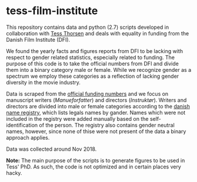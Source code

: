 # tess-film-institute
This repository contains data and python (2.7) scripts developed in collaboration with [Tess Thorsen](https://medium.com/@tess_thorsen) and deals with equality in funding from the Danish Film Institute (DFI).

We found the yearly facts and figures reports from DFI to be lacking with respect to gender related statistics, especially related to funding. The purpose of this code is to take the official numbers from DFI and divide them into a binary category male or female. While we recognize gender as a spectrum we employ these categories as a reflection of lacking gender diversity in the movie industry.

Data is scraped from the [official funding numbers](https://www.dfi.dk/branche-og-stoette/stoette/stottetildelinger) and we focus on manuscript writers (_Manueforfatter_) and directors (_Instruktør_). Writers and directors are divided into male or female categories according to the [danish name registry](https://ast.dk/born-familie/hvad-handler-din-klage-om/navne/navnelister/godkendte-fornavne), which lists legals names by gander. Names which were not included in the registry were added manually based on the self-identification of the person. The registry also contains gender neutral names, however, since none of thise were not present of the data a binary approach applies.

Data was collected around Nov 2018.

__Note:__ The main purpose of the scripts is to generate figures to be used in Tess' PhD. As such, the code is not optimized and in certain places very hacky.